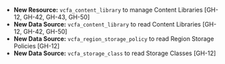 - **New Resource:** `vcfa_content_library` to manage Content Libraries [GH-12, GH-42, GH-43, GH-50]
- **New Data Source:** `vcfa_content_library` to read Content Libraries [GH-12, GH-42, GH-50]
- **New Data Source:** `vcfa_region_storage_policy` to read Region Storage Policies [GH-12]
- **New Data Source:** `vcfa_storage_class` to read Storage Classes [GH-12]
